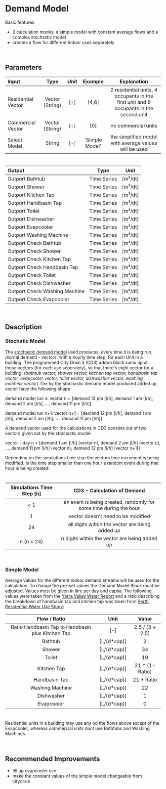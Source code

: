# Demand Model

Basic features:

 - 2 calculation modes, a simple model with constant average flows and a complex stochastic model
 - creates a flow for different indoor uses separately
 
<br>

## Parameters 


| Input  | Type  |  Unit  |  Example  | Explanation |
| :------------ |:---------------:| :-----:|:-----:| :-----: |	
| Residential Vector     | Vector (String) | [-] |  [4,6] |  2 residential units, 4 occupants in the first unit and 6 occupants in the second unit  |
| 	Commercial Vector | Vector (String)  |   [-] | [0]  |  no commercial units  |
| 	Select Model | String |   [-] | 'Simple Model'  |  the simplified model with average values will be used  |


# 

| Output  | Type  |  Unit  |
| :------------ |:---------------:| :-----:|
|    Outport Bathtub   | Time Series |  [m³/dt]
| Outport Shower |   Time Series  |  [m³/dt]   |
|   Outport Kitchen Tap | Time Series |  [m³/dt]|
|   Outport Handbasin Tap | Time Series |  [m³/dt]|
|    Outport Toilet  |    Time Series     |  [m³/dt]  |
| Outport Dishwasher |   Time Series  |  [m³/dt]   |
|   Outport Evapcooler | Time Series |  [m³/dt]|
| Outport Washing Machine |   Time Series  |  [m³/dt]   |
|    Outport Check Bathtub   | Time Series |  [m³/dt] |
| Outport Check Shower |   Time Series  |  [m³/dt]   |
|   Outport Check Kitchen Tap | Time Series |  [m³/dt] |
|   Outport Check Handbasin Tap | Time Series |  [m³/dt] |
|    Outport Check Toilet  |    Time Series     |  [m³/dt]  |
| Outport Check Dishwasher |   Time Series  |  [m³/dt]   |
| Outport Check Washing Machine |   Time Series  |  [m³/dt]   |
| Outport Check Evapcooler |   Time Series  |  [m³/dt]   |



<br>

## Description 

### Stochatic Model

The [stochastic demand model]() used produces, every time it is being run, diurnal demand - vectors, with a hourly time step, for each Unit in a building.
The programmed City Drain 3 (CD3) addon block sums up all those vectors (for each use seperately), so that there's eight vector for a building.
(_bathtub vector, shower vector, kitchen tap vector, handbasin tap vector, evapcooler vector, toilet vector, dishwasher vector, washing machine vector_)
The by the stochastic demand model produced added up vector have the following shape:

demand model run n: 
vector n = [demand 12 pm [l/h], demand 1 am [l/h], demand 2 am [l/h], ..., demand 11 pm [l/h]]

demand model run n+1: 
vector n+1 = [demand 12 pm [l/h], demand 1 am [l/h], demand 2 am [l/h], ..., demand 11 pm [l/h]]

A demand vector used for the calculations in CD3 consists out of two vectors given out by the stochastic model:

vector - day n = [demand 1 am [l/h] (vector n), demand 2 am [l/h] (vector n), ..., demand 11 pm [l/h] (vector n), demand 12 pm [l/h] (vector n+1)]


Depending on the simulations time step the vectors time increment is being modified.
Is the time step smaller than one hour a random event during that hour is being created.

# 

| Simulations Time Step [h] | CD3 - Calculation of Demand | 
| :------------: |:---------------:| 
| < 1     | an event is being created, randomly for some time during the hour  |
| 	1  | vector doesn't need to be modified  |
| 	24  | all digits within the vector are being added up |
| 	n (n < 24)  | n digits within the vector are being added up  |


<br> 

### Simple Model

Average values for the different indoor demand streams will be used for the calculation.
To change the pre-set values the Demand Model Block must be adjusted. Values must be given in litre per day and capita.
The following values were taken from the [Yarra Valley Water Report](https://www.yvw.com.au/yvw/groups/public/documents/document/yvw1003236.pdf) and a ratio describing the breakdown of handbasin tap and kitchen tap 
was taken from [Perth Residential Water Use Study](http://www.water.wa.gov.au/PublicationStore/first/98576.pdf):


| Flow / Ratio | Unit |  Value |
| :------------: |:---------------:| :---------------:| 
| Ratio Handbasin Tap to Handbasin plus Kitchen Tap | [-] | 2.5 / (3 + 2.5)| 
| Bathtub | [L/(d*cap)] | 2 | 
| Shower | [L/(d*cap)] | 34 | 
| Toilet | [L/(d*cap)] | 19 | 
| Kitchen Tap | [L/(d*cap)] | 21 * (1-Ratio) | 
| Handbasin Tap | [L/(d*cap)] | 21 * Ratio | 
| Washing Machine | [L/(d*cap)] | 22 | 
| Dishwasher | [L/(d*cap)] | 1 | 
| Evapcooler | [L/(d*cap)] | 0 | 

# 

Residential units in a building may use any od the flows above except of the Evapcooler, whereas commercial units dont use Bathtubs and Washing Machines.

<br>

## Recommended Improvements

- fill up evapcooler use
- make the constant values of the simple model changeable from citydrain.












